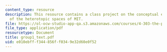 ```yaml
---
content_type: resource
description: This resource contains a class project on the conceptual exploration
  of the heterotopic spaces of MIT.
file: https://ol-ocw-studio-app-qa.s3.amazonaws.com/courses/4-303-the-production-of-space-art-architecture-and-urbanism-in-dialogue-fall-2006/e010ebfff344856ff0349e32d60e0f52_group1_text.pdf
file_type: application/pdf
resourcetype: Document
title: group1_text.pdf
uid: e010ebff-f344-856f-f034-9e32d60e0f52
---
```

